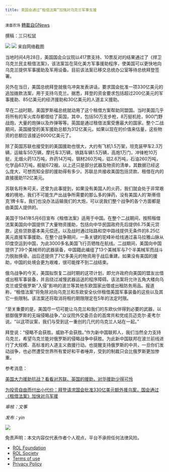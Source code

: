 ```yaml
---
title: 美国会通过“租借法案”加强对乌克兰军事支援
---
```

`澳喜农场` [轉載自GNews](https://gnews.org/zh-hans/2443067/)

撰稿：三只松鼠

![](https://lh3.googleusercontent.com/xRjWOi9EH8bz0k6Vi1l4whyB_vud40dDmtf5zFPXzZ5UWB6ae1GqKdpKJaqwbzF4ivwin51T7IEMzBphESA_hKXp67dWooxFVW-0LBFGkKKe9X1qu1pNs5fR7pPwXTR_M0fa1yDLGVjKVxbmhg)
 ![](https://lh6.googleusercontent.com/GwnZVVDYtFwV3Z8t433Xfun8fqmZiTZ-CW7aBuv7bCb6GU6l7o8lsEN0vjQh6QlIk5BtjadOIV_WJOC5Z20oe7zTatwWMhSQXDG3aXITBfgBSrmBf8VIBtT3YYw8OoelZijMEKMY) 
来自网络截图
 
当地时间4月28日，美国国会众议院以417票支持、10票反对的结果通过了《捍卫乌克兰民主租借法案》，该法案旨在简化美方军事援助程序，使美国可以更快地向乌克兰提供军事援助及军用设备。目前该法案已移交总统办公室等待总统拜登签署。
 
另外在当日，美国总统拜登就俄乌冲突发表讲话，要求国会批准一项330亿美元的追加拨款法案，用于支持乌克兰。据悉，拜登的资金要求包括超过200亿美元的军事援助、85亿美元的经济援助和30亿美元的人道主义援助。
 
早在二战时期，美国罗斯福总统就动用了这个租借方案帮助同盟国。当时美国几乎将所有的军火库存都借给了英国，其中，包括50万支步枪，8万挺机抢，900门野战炮，大量的炮弹以及炸弹等等。英国是通过租借法案受惠最大的国家。整个二战期间，英国接受的美军援助总额为312亿美元。如果以现在的价值来估量，这些物资的总额应该接近6000亿美元了。
 
除了英国苏联也接受到的美国援助也很大，大约有飞机1.5万架，坦克装甲车2.3万辆，运输车50万辆，摩托车3万辆，铁路车辆1.5万辆，高炮1万门，冲锋枪10万挺，无烟火药13万吨，炸药14万吨，钢材260万吨，铝2.6万吨，石油260万吨，化学品63万吨，舰艇672艘。以上还只是部分武器及物资的清单，其数据已经这么庞大，可想而知全部的援助得有多少。苏联总共接收美国包括贷款、租借在内的直接援助112亿美元。
 
苏联名将朱可夫，还曾为此事提到，如果没有美国人的火药，我们就会处于非常艰难的境地，我们不可能生产出战争所需要的那么多的弹药，没有美国人的‘斯蒂倍克’牌卡车，我们也没办法运输我们的大炮，可以说我们整个战争的各个方面都是由美国人提供的。
 
美国于1941年5月6日宣布《租借法案》适用于中国。在整个二战期间，按照租借法案美国向中国提供了大量物资援助，包括向中华民国政府先后提供6.75美元贷款，这些贷款基本美元偿还。以及战时通过陆路和空中路线提供无条件的8.25亿美元直接军事援助。在整个战争期间，一条关键的驼峰补给线通过喜马拉雅山脉从印度空运到中国，为此3000多名美国飞行员牺牲在航线。二战期间，美国向中国提供了39个美械师的武器装备，中国籍此编组了13个美械军与7个半美械军而战斗力脱胎换骨。战后还提供了7亿多美元的物资用于战后重建。如果没有美国的援助，中国的处境会更为艰难，很可能撑不到二战结束。
 
俄乌战争的今天，美国拟恢复二战时期的这项计划，即允许政府向美国的盟友出借或出租军事装备，并且绕过减慢武器运送的程序障碍。该法案将允许五角大楼向乌克兰或受俄罗斯“入侵”影响的波兰等其他东欧国家出借或出租防务用品。报道称，“租借法案”将免除对向乌克兰和东欧安全伙伴租借美国军事装备的这些以及其它一些限制。该法案还将取消将租约期限限定在5年的法定时限。
 
“至关重要的是，美国尽一切可能让乌克兰和我们的东欧伙伴得到必要的武器，以抵御俄罗斯的无端侵略战争，”众议院外交委员会的首席共和党成员迈克尔·麦考尔说。“以这项议案，我们与受到这一重创的几代的乌克兰人站在一起。”
 
拜登说：“侵略不会获胜。威胁不会获胜。”作为新中国联邦人，我们当然全力支持乌克兰，希望乌克兰能对俄罗斯的侵略战争中获胜。为此新中国联邦在波兰前线进行了大规模、高标准的人道主义救援行动。也提醒支持俄罗斯的中共，一旦你们发动战争，也必然遭受世界所有爱好和平者唾弃，受到的制裁只会比俄罗斯更加惨重。
 
参考消息：
 
[美国大力援助抗战？看看对苏联、英国的援助，对华援助少得可怜](https://new.qq.com/omn/20210326/20210326A04U6P00.html?msclkid=c8523f38c85311ecbf877046b4884001)
 
[为投资自由而付出小代价：拜登请求国会批准330亿美元额外援乌案，国会通过《租借法案》加快对乌军援](https://www.voachinese.com/a/biden-wants-33-billion-in-new-ukraine-aid-20220428/6549335.html)
 
*审核：文筝*
 
*发布：yin*
 
![](https://lh4.googleusercontent.com/_dO50DY7ZIjBw4NHprzh4F2wWUAjqtq3G0K-vHD-WXSmrDcnCcE5LZRAZ6sOcLryO3kk-8-gZ4e1O5nDh2m4z3jxDElCYOafkk1xH7JlwhXntAezjNxmzRCbP3GzxqYIuzin-JZaUeFQrzJ3xA)

免责声明：本文内容仅代表作者个人观点，平台不承担任何法律风险。
  
- [ROL Foundation](https://rolfoundation.org/)
- [ROL Society](https://rolsociety.org/)
- [Terms of use](https://gnews.org/terms-of-use-3/)
- [Privacy Policy](https://gnews.org/privacy-policy/)
